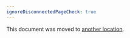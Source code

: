 ```yaml
---
ignoreDisconnectedPageCheck: true
---
```


This document was moved to [another location](../../team/product-dev/documentation/index.md).
